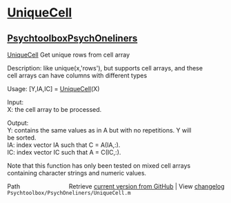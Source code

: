 # [UniqueCell](UniqueCell)
## [Psychtoolbox](Psychtoolbox)[PsychOneliners](PsychOneliners)

 [UniqueCell](UniqueCell)    Get unique rows from cell array  
  
 Description: like unique(x,'rows'), but supports cell arrays, and these  
   cell arrays can have columns with different types  
  
 Usage: [Y,IA,IC] = [UniqueCell](UniqueCell)(X)  
  
 Input:  
     X: the cell array to be processed.  
  
 Output:  
     Y: contains the same values as in A but with no repetitions. Y will  
        be sorted.  
    IA: index vector IA such that C = A(IA,:).  
    IC: index vector IC such that A = C(IC,:).  
  
 Note that this function has only been tested on mixed cell arrays  
 containing character strings and numeric values.  




<div class="code_header" style="text-align:right;">
  <span style="float:left;">Path&nbsp;&nbsp;</span> <span class="counter">Retrieve <a href=
  "https://raw.github.com/Psychtoolbox-3/Psychtoolbox-3/beta/Psychtoolbox/PsychOneliners/UniqueCell.m">current version from GitHub</a> | View <a href=
  "https://github.com/Psychtoolbox-3/Psychtoolbox-3/commits/beta/Psychtoolbox/PsychOneliners/UniqueCell.m">changelog</a></span>
</div>
<div class="code">
  <code>Psychtoolbox/PsychOneliners/UniqueCell.m</code>
</div>

